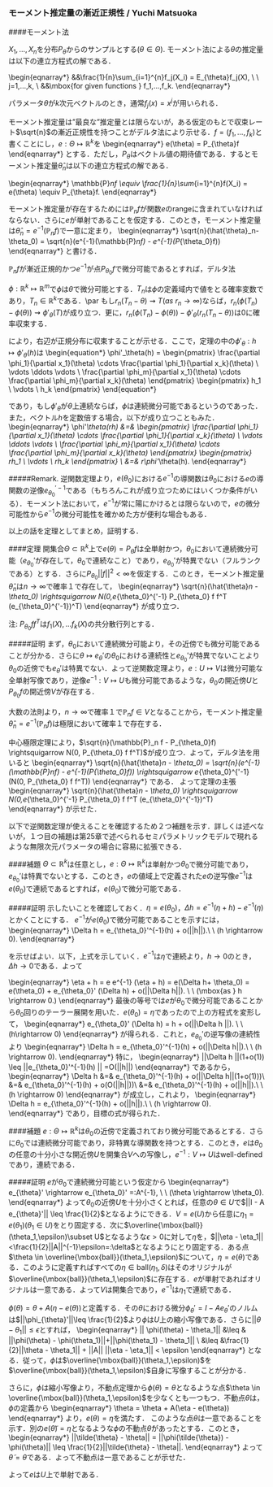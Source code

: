 
### モーメント推定量の漸近正規性 / Yuchi Matsuoka

####モーメント法

$X_1,...,X_n$を分布$P_{\theta}$からのサンプルとする($\theta \in \Theta$). モーメント法による$\theta$の推定量は以下の連立方程式の解である．

\begin{eqnarray*}
	&&\frac{1}{n}\sum_{i=1}^{n}f_j(X_i) = E_{\theta}f_j(X), \ \ j=1,...,k, \\
	&&\mbox{for given functions } f_1,...,f_k.
\end{eqnarray*}

パラメータ$\theta$が$k$次元ベクトルのとき，通常$f_j(x) = x^j$が用いられる．

モーメント推定量は”最良な”推定量とは限らないが，ある仮定のもとで収束レート$\sqrt{n}$の漸近正規性を持つことがデルタ法により示せる．$f=(f_1,...,f_k)$と書くことにし，$e: \Theta \mapsto \mathbb{R}^k$を
\begin{eqnarray*}
	e(\theta) = P_{\theta}f
\end{eqnarray*}
とする．ただし，$P_{\theta}$はベクトル値の期待値である．するとモーメント推定量$\hat{\theta}_n$は以下の連立方程式の解である．

\begin{eqnarray*}
	\mathbb{P}_nf \equiv \frac{1}{n}\sum_{i=1}^{n}f(X_i) = e(\theta) \equiv P_{\theta}f.
\end{eqnarray*}

モーメント推定量が存在するためには$\mathbb{P}_nf$が関数$e$のrangeに含まれていなければならない．さらに$e$が単射であることを仮定する．このとき，モーメント推定量は$\hat{\theta}_n= e^{-1}(\mathbb{P}_nf)$で一意に定まり，
\begin{eqnarray*}
	\sqrt{n}(\hat{\theta}_n-\theta_0) = \sqrt{n}(e^{-1}(\mathbb{P}_nf) - e^{-1}(P_{\theta_0}f))
\end{eqnarray*}
と書ける．

$\mathbb{P}_nf$が漸近正規的かつ$e^{-1}$が点$P_{\theta_0}f$で微分可能であるとすれば，デルタ法

$\phi:\mathbb{R}^k \mapsto \mathbb{R}^m$で$\phi$は$\theta$で微分可能とする．$T_n$は$\phi$の定義域内で値をとる確率変数であり，$T_n \in \mathbb{R}^k$である．\par
もし$r_n(T_n -\theta) \rightsquigarrow T(as\ r_n \to \infty)$ならば，$r_n(\phi(T_n) - \phi(\theta)) \rightsquigarrow \phi'_\theta(T)$が成り立つ．更に，$r_n(\phi(T_n)-\phi(\theta)) - \phi'_\theta(r_n(T_n -\theta))$は$0$に確率収束する．


により，右辺が正規分布に収束することが示せる．ここで，定理の中の$\phi'_\theta : h \mapsto \phi'_\theta(h)$は
\begin{equation*}
	\phi'_\theta(h) =
	\begin{pmatrix}
		\frac{\partial \phi_1}{\partial x_1}(\theta) \cdots \frac{\partial \phi_1}{\partial x_k}(\theta) \\
		\vdots \ddots \vdots \\
		\frac{\partial \phi_m}{\partial x_1}(\theta) \cdots \frac{\partial \phi_m}{\partial x_k}(\theta)
	\end{pmatrix}
	\begin{pmatrix}
		h_1 \\
		\vdots \\
		h_k
	\end{pmatrix}
\end{equation*}

であり，もし$\phi'_\theta$が$\theta$上連続ならば，$\phi$は連続微分可能であるというのであった．
また，ベクトル$h$を定数倍する場合，以下が成り立つこともみた．
\begin{eqnarray*}
	\phi'_\theta(rh) &=&
	\begin{pmatrix}
		\frac{\partial \phi_1}{\partial x_1}(\theta) \cdots \frac{\partial \phi_1}{\partial x_k}(\theta) \\
		\vdots \ddots \vdots \\
		\frac{\partial \phi_m}{\partial x_1}(\theta) \cdots \frac{\partial \phi_m}{\partial x_k}(\theta)
	\end{pmatrix}
\begin{pmatrix}
rh_1 \\
\vdots \\
rh_k
\end{pmatrix}
\\
&=&
r\phi'_\theta(h).
\end{eqnarray*}

#####Remark.
逆関数定理より，$e(\theta_0)$における$e^{-1}$の導関数は$\theta_0$における$e$の導関数の逆像$e_{\theta_0}^{'-1}$である（もちろんこれが成り立つためにはいくつか条件がいる）．モーメント法において，$e^{-1}$が常に陽にかけるとは限らないので，$e$の微分可能性から$e^{-1}$の微分可能性を確かめた方が便利な場合もある．



以上の話を定理としてまとめ，証明する．

####定理
開集合$\Theta \subset \mathbb{R}^{k}$上で$e(\theta) = P_{\theta}f$は全単射かつ，$\theta_0$において連続微分可能（$e_{\theta_0}'$が存在して，$\theta_0$で連続なこと）であり，$e_{\theta_0}'$が特異でない（フルランクである）とする．さらに$P_{\theta_0}||f||^2 <\infty$を仮定する．このとき，モーメント推定量$\hat{\theta}_n$は$n\rightarrow \infty$で確率１で存在して，
	\begin{eqnarray*}
		\sqrt{n}(\hat{\theta}_n - \theta_0) \rightsquigarrow N(0,e_{\theta_0}^{'-1} P_{\theta_0} f f^T (e_{\theta_0}^{'-1})^T)
	\end{eqnarray*}
	が成り立つ．

注: $P_{\theta_0} f f^T$は$f_1(X),...f_k(X)$の共分散行列とする．


#####証明
まず，$\theta_0$において連続微分可能より，その近傍でも微分可能であることが分かる．さらに$\theta \mapsto e_{\theta}'$の$\theta_0$における連続性と$e_{\theta_0}'$が特異でないことより$\theta_0$の近傍でも$e_{\theta}'$は特異でない．よって逆関数定理より，$e: U \mapsto V$は微分可能な全単射写像であり，逆像$e^{-1}: V\mapsto U$も微分可能であるような，$\theta_0$の開近傍$U$と$P_{\theta_0}f$の開近傍$V$が存在する．

大数の法則より，$n\rightarrow \infty$で確率１で$\mathbb{P}_nf \in V$となることから，モーメント推定量$\hat{\theta}_n = e^{-1}(\mathbb{P}_n f)$は極限において確率１で存在する．

中心極限定理により，$\sqrt{n}(\mathbb{P}_n f - P_{\theta_0}f) \rightsquigarrow N(0,  P_{\theta_0} f f^T)$が成り立つ．よって，デルタ法を用いると
	\begin{eqnarray*}
		\sqrt{n}(\hat{\theta}_n - \theta_0) = \sqrt{n}(e^{-1}(\mathbb{P}_nf) - e^{-1}(P_{\theta_0}f)) \rightsquigarrow  e_{\theta_0}^{'-1}(N(0,  P_{\theta_0} f f^T))
	\end{eqnarray*}
	である．
	よって定理の主張
	\begin{eqnarray*}
		\sqrt{n}(\hat{\theta}_n - \theta_0) \rightsquigarrow N(0,e_{\theta_0}^{'-1} P_{\theta_0} f f^T (e_{\theta_0}^{'-1})^T)
	\end{eqnarray*}
	が示せた．


以下で逆関数定理が使えることを確認するため２つ補題を示す．詳しくは述べないが，１つ目の補題は第25章で述べられるセミパラメトリックモデルで現れるような無限次元パラメータの場合に容易に拡張できる．


####補題
$\Theta \subset \mathbb{R}^k$は任意とし，$e: \Theta \mapsto \mathbb{R}^k$は単射かつ$\theta_0$で微分可能であり，$e_{\theta_0}'$は特異でないとする．このとき，$e$の値域上で定義された$e$の逆写像$e^{-1}$は$e(\theta_0)$で連続であるとすれば，$e(\theta_0)$で微分可能である．


#####証明
示したいことを確認しておく．$\eta = e(\theta_0)$，$\Delta h = e^{-1} (\eta + h) - e^{-1}(\eta)$とかくことにする．
	$e^{-1}$が$e(\theta_0)$で微分可能であることを示すには，
	\begin{eqnarray*}
		\Delta h = e_{\theta_0}'^{-1}(h) + o(||h||).\ \ (h \rightarrow 0).
	\end{eqnarray*}
	
を示せばよい．以下，上式を示していく．$e^{-1}$は$\eta$で連続より，$h \rightarrow 0$のとき，$\Delta h \rightarrow 0$である．よって
	
\begin{eqnarray*}
		\eta + h = e e^{-1} (\eta + h) = e(\Delta h+ \theta_0) = e(\theta_0) + e_{\theta_0}' (\Delta h) + o(||\Delta h||). \ \ (\mbox{as } h \rightarrow 0.)
	\end{eqnarray*}
	最後の等号では$e$が$\theta_0$で微分可能であることから$\theta_0$回りのテーラー展開を用いた．$e(\theta_0) = \eta$であったので上の方程式を変形して，
	\begin{eqnarray*}
		e_{\theta_0}' (\Delta h) = h + o(||\Delta h ||). \ \ (h\rightarrow 0)
	\end{eqnarray*}
	が得られる．これと，$e_{\theta_0}'$の逆写像の連続性より
	\begin{eqnarray*}
		\Delta h = e_{\theta_0}'^{-1}(h) + o(||\Delta h||).\ \ (h \rightarrow 0).
	\end{eqnarray*}
	特に，
	\begin{eqnarray*}
		||\Delta h ||(1+o(1)) \leq ||e_{\theta_0}'^{-1}(h) || =O(||h||)
	\end{eqnarray*}
	であるから，
	\begin{eqnarray*}
		\Delta h &=& e_{\theta_0}'^{-1}(h) + o(||\Delta h||(1+o(1)))\\
&=& e_{\theta_0}'^{-1}(h) + o(O(||h||))\\
&=& e_{\theta_0}'^{-1}(h) + o(||h||).\ \ (h \rightarrow 0)
	\end{eqnarray*}
	が成立し，これより，
	\begin{eqnarray*}
		\Delta h = e_{\theta_0}'^{-1}(h) + o(||h||).\ \ (h \rightarrow 0).
	\end{eqnarray*}
	であり，目標の式が得られた．



####補題
$e : \Theta \mapsto \mathbb{R}^k$は$\theta_0$の近傍で定義されており微分可能であるとする．さらに$\theta_0$では連続微分可能であり，非特異な導関数を持つとする．このとき，$e$は$\theta_0$の任意の十分小さな開近傍$U$を開集合$V$への写像し，$e^{-1}:V \mapsto U$はwell-definedであり，連続である．


#####証明
$e$が$\theta_0$で連続微分可能という仮定から
	\begin{eqnarray*}
		e_{\theta}' \rightarrow e_{\theta_0}' =:A^{-1}, \ \ (\theta \rightarrow \theta_0).
	\end{eqnarray*}
	よって$\theta_0$の近傍$U$を十分小さくとれば，任意の$\theta \in U$で$||I - A e_{\theta}'|| \leq \frac{1}{2}$となるようにできる．$V = e(U)$から任意に$\eta_1 = e(\theta_1)(\theta_1 \in U)$をとり固定する．次に$\overline{\mbox{ball}}(\theta_1,\epsilon)\subset U$となるような$\epsilon >0$に対して$\eta$を，$||\eta - \eta_1||<\frac{1}{2}||A||^{-1}\epsilon=:\delta$となるようにとり固定する．ある点$\theta \in \overline{\mbox{ball}}(\theta_1,\epsilon)$について，$\eta = e(\theta)$である．このように定義すればすべての$\eta \in \mbox{ball}(\eta_1, \delta)$はそのオリジナルが$\overline{\mbox{ball}}(\theta_1,\epsilon)$に存在する．$e$が単射であればオリジナルは一意である．よって$V$は開集合であり，$e^{-1}$は$\eta_1$で連続である．
	
$\phi(\theta) = \theta + A(\eta- e(\theta))$と定義する．その$\theta$における微分$\phi_{\theta}' = I - A e_{\theta}'$のノルムは$||\phi_{\theta}'||\leq \frac{1}{2}$より$\phi$は$U$上の縮小写像である．さらに$||\theta - \theta_1||\leq \epsilon$とすれば，
	\begin{eqnarray*}
		|| \phi(\theta) - \theta_1|| &\leq & ||\phi(\theta) - \phi(\theta_1)||+||\phi(\theta_1) - \theta_1|| \\
		&\leq &\frac{1}{2}||\theta - \theta_1|| + ||A|| ||\eta - \eta_1|| < \epsilon
	\end{eqnarray*}
	となる．従って，$\phi$は$\overline{\mbox{ball}}(\theta_1,\epsilon)$を$\overline{\mbox{ball}}(\theta_1,\epsilon)$自身に写像することが分かる．
	
さらに，$\phi$は縮小写像より，不動点定理から$\phi(\theta) = \theta$となるような点$\theta \in \overline{\mbox{ball}}(\theta_1,\epsilon)$を少なくとも一つもつ．不動点$\theta$は，$\phi$の定義から
	\begin{eqnarray*}
		\theta = \theta + A(\eta - e(\theta))
	\end{eqnarray*}
	より，$e(\theta)=\eta$を満たす．
	このような点$\theta$は一意であることを示す．別の$e(\tilde{\theta}) = \eta$となるような$\phi$の不動点$\tilde{\theta}$があったとする．このとき，
	\begin{eqnarray*}
		||\tilde{\theta} - \theta|| = ||\phi(\tilde{\theta}) - \phi(\theta)|| \leq \frac{1}{2}||\tilde{\theta} - \theta||.
	\end{eqnarray*}
	よって$\tilde{\theta} = \theta$である．よって不動点は一意であることが示せた．
	
よって$e$は$U$上で単射である．
